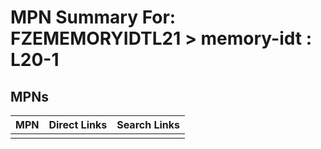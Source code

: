 



# MPN Summary For: FZEMEMORYIDTL21 > memory-idt : L20-1

## MPNs
  

|MPN|Direct Links|Search Links|
| :--- | :--- | :--- |
||||
